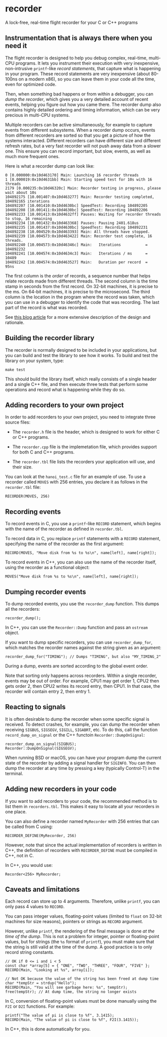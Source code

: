 # recorder
A lock-free, real-time flight recorder for your C or C++ programs


## Instrumentation that is always there when you need it

The flight recorder is designed to help you debug complex, real-time,
multi-CPU programs. It lets you instrument their execution with
very inexpensive, non-intrusive  `printf`-like *record statements*, that
capture what is happening in your program. These record statements are
very inexpensive (about 80-100ns on a modern x86), so you can leave
them in your code all the time, even for optimized code.

Then, when something bad happens or from within a debugger, you can
*dump the recorder*, which gives you a very detailed account of recent
events, helping you figure out how you came there. The recorder dump
also contains highly detailed ordering and timing information, which
can be very precious in multi-CPU systems.

Multiple recorders can be active simultaneously, for example to
capture events from different subsystems. When a recorder dump occurs,
events from different recorders are sorted so that you get a picture
of how the systems interacted. Different recorders can have different
size and different refresh rates, but a very fast recorder will not
push away data from a slower one. This ensure you can record
important, but slow, events, as well as much more frequent ones.

Here is what a recorder dump can look like:

    0 [0.000000:0x10d463170] Main: Launching 16 recorder threads
    1 [0.000019:0x10d4631bb] Main: Starting speed test for 10s with 16 threads
    2179 [0.000235:0x10d46320c] Main: Recorder testing in progress, please wait about 10s
    104892175 [10.001407:0x10d463277] Main: Recorder testing completed, 104892165 iterations
    104892207 [10.001410:0x10d4630bc] SpeedTest: Recording 104892205
    104892208 [10.001411:0x10d4630bc] SpeedTest: Recording 104892206
    104892233 [10.001413:0x10d4632ff] Pauses: Waiting for recorder threads to stop, 16 remaining
    104892234 [10.001432:0x10d463368] Pauses: Pausing 2401.618us
    104892235 [10.001437:0x10d4630bc] SpeedTest: Recording 104892231
    104892238 [10.004529:0x10d463393] Main: All threads have stopped.
    104892239 [10.004573:0x10d463422] Main: Recorder test complete, 16 threads.
    104892240 [10.004573:0x10d46346c] Main:   Iterations           =  104892232
    104892241 [10.004574:0x10d4634c3] Main:   Iterations / ms      =      10489
    104892242 [10.004574:0x10d463527] Main:   Duration per record  =         95ns


The first column is the *order* of records, a sequence number that
helps relate records made from different threads. The second column is
the time stamp in seconds from the first record. On 32-bit machines,
it is precise to the ms. On 64-bit machines, it is precise to the
microsecond. The third column is the location in the program where the
record was taken, which you can use in a debugger to identify the code
that was recording. The last part of the record is what was recorded.

See
[this blog article](https://grenouillebouillie.wordpress.com/2016/12/09/a-real-time-lock-free-multi-cpu-flight-recorder)
for a more extensive description of the design and rationale.

## Building the recorder library

The recorder is normally designed to be included in your applications,
but you can build and test the library to see how it works. To build
and test the library on your system, type:

`make test`

This should build the library itself, which really consists of a
single header and a single C++ file, and then execute three tests that
perform some operations and record what is happening while they do so.

## Adding recorders to your own project

In order to add recorders to your own project, you need to integrate
three source files:

* The `recorder.h` file is the header, which is designed to work for
  either C or C++ programs.
  
* The `recorder.cpp` file is the implemetation file, which provides
  support for both C and C++ programs.
  
* The `recorder.tbl` file lists the recorders your application will
  use, and their size.

You can look at the `hanoi_test.c` file for an example of use.
To use a recorder called `MOVES` with 256 entries, you declare
it as follows in the `recorder.tbl` file:

    RECORDER(MOVES, 256)
    

## Recording events

To record events in C, you use a `printf`-like `RECORD` statement,
which begins with the name of the recorder as defined in
`recorder.tbl`.

To record data in C, you replace `printf` statements with a `RECORD`
statement, specifying the name of the recorder as the first argument:

    RECORD(MOVES, "Move disk from %s to %s\n", name[left], name[right]);

To record events in C++, you can also use the name of the recorder
itself, using the recorder as a functional object:

    MOVES("Move disk from %s to %s\n", name[left], name[right]);


## Dumping recorder events

To dump recorded events, you use the `recorder_dump` function. This
dumps all the recorders:

    recorder_dump();
    
In C++, you can use the `Recorder::Dump` function and pass an
`ostream` object.

If you want to dump specific recorders, you can use
`recorder_dump_for`, which matches the recorder names against the
string given as an argument:

    recorder_dump_for("TIMING"); // Dumps "TIMING", but also "MY_TIMING_2"

During a dump, events are sorted according to the global event order.

Note that sorting only happens across recorders. Within a single
recorder, events may be out of order. For example, CPU1 may get order
1, CPU2 then gets order 2, then CPU2 writes its record entry, then
CPU1. In that case, the recorder will contain entry 2, then entry 1.


## Reacting to signals

It is often desirable to dump the recorder when some specific signal is
received. To detect crashes, for example, you can dump the recorder
when receiving `SIGBUS`, `SIGSEGV`, `SIGILL`, `SIGABRT`, etc. To do
this, call the function `record_dump_on_signal` or the C++ functoin
`Recorder::DumpOnSignal`:

    recorder_dump_on_signal(SIGBUS);
    Recorder::DumpOnSignal(SIGSEGV);
    
When running BSD or macOS, you can have your program dump the current
state of the recorder by adding a signal handler for `SIGINFO`. You
can then dump the recorder at any time by pressing a key (typically
Control-T) in the terminal.


## Adding new recorders in your code

If you want to add recorders to your code, the recommended method is
to list them in `recorders.tbl`. This makes it easy to locate all your
recorders in one place.

You can also define a recorder named `MyRecorder` with 256 entries
that can be called from C using:

    RECORDER_DEFINE(MyRecorder, 256)

However, note that since the actual implementation of recorders is
written in C++, the definition of recorders with `RECORDER_DEFINE`
must be compiled in C++, not in C.

In C++, you would use:

    Recorder<256> MyRecorder;


## Caveats and limitations

Each record can store up to 4 arguments. Therefore, unlike `printf`,
you can only pass 4 values to `RECORD`.

You can pass integer values, floating-point values (limited to `float`
on 32-bit machines for size reasons), pointers or strings as `RECORD` argument.

However, unlike `printf`, the rendering of the final message is done
*at the time of the dump*. This is not a problem for integer, pointer or
floating-point values, but for strings (the `%s` format of `printf`),
you must make sure that the string is still valid at the time of the
dump. A good practice is to only record string constants.

    // OK if 0 <= i and i < 5
    const char *array[5] = { "ONE", "TWO", "THREE", "FOUR", "FIVE" };
    RECORD(Main, "Looking at %s", array[i]);
    
    // Not OK because the value of the string has been freed at dump time
    char *tempStr = strdup("Hello");
    RECORD(Main, "You will see garbage here: %s", tempStr);
    free(tempStr); // At dump time, the string no longer exists

In C, conversion of floating-point values must be done manually using
the `F2I` or `D2I` functions. For example:

    printf("The value of pi is close to %f", 3.1415);
    RECORD(Main, "The value of pi is close to %f", F2I(3.1415));

In C++, this is done automatically for you.
